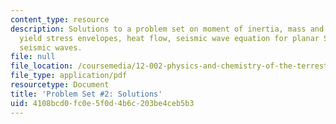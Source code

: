 ```yaml
---
content_type: resource
description: Solutions to a problem set on moment of inertia, mass and core size,
  yield stress envelopes, heat flow, seismic wave equation for planar S-waves, and
  seismic waves.
file: null
file_location: /coursemedia/12-002-physics-and-chemistry-of-the-terrestrial-planets-fall-2008/4108bcd0fc0e5f0d4b6c203be4ceb5b3_MIT12_002f08_ps02_solutions.pdf
file_type: application/pdf
resourcetype: Document
title: 'Problem Set #2: Solutions'
uid: 4108bcd0-fc0e-5f0d-4b6c-203be4ceb5b3
---
```

